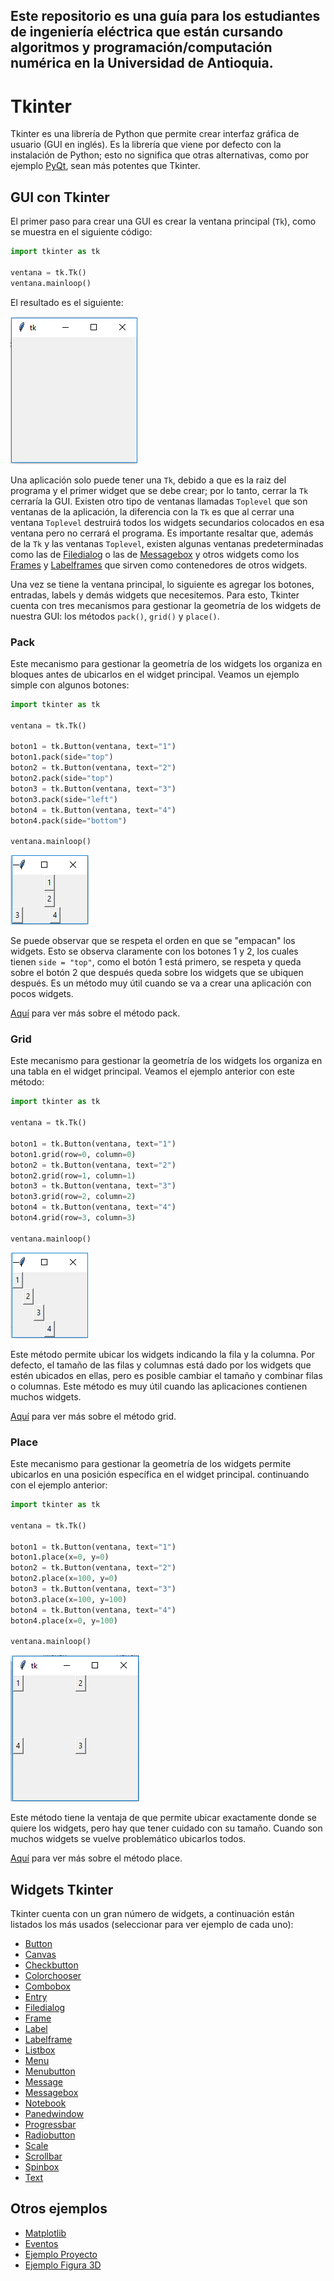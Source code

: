 ## Este repositorio es una guía para los estudiantes de ingeniería eléctrica que están cursando algoritmos y programación/computación numérica en la Universidad de Antioquia.

# Tkinter
Tkinter es una librería de Python que permite crear interfaz gráfica de usuario (GUI en inglés). Es la librería que viene por defecto con la instalación de Python; esto no significa que otras alternativas, como por ejemplo [PyQt](https://github.com/juan-suarezp/PythonPyQtTutorial), sean más potentes que Tkinter.

## GUI con Tkinter
El primer paso para crear una GUI es crear la ventana principal (`Tk`), como se muestra en el siguiente código:

```python
import tkinter as tk

ventana = tk.Tk()
ventana.mainloop()
```

El resultado es el siguiente:

![Ventana Tkinter](https://github.com/juan-suarezp/PythonTkinterTutorial/blob/master/ventana.png)

Una aplicación solo puede tener una `Tk`, debido a que es la raiz del programa y el primer widget que se debe crear; por lo tanto, cerrar la `Tk` cerraría la GUI. Existen otro tipo de ventanas llamadas `Toplevel` que son ventanas de la aplicación, la diferencia con la `Tk` es que al cerrar una ventana `Toplevel` destruirá todos los widgets secundarios colocados en esa ventana pero no cerrará el programa. Es importante resaltar que, además de la `Tk` y las ventanas `Toplevel`, existen algunas ventanas predeterminadas como las de [Filedialog](https://github.com/juan-suarezp/PythonTkinterTutorial/blob/master/widgets/filedialog/filedialog.md) o las de [Messagebox](https://github.com/juan-suarezp/PythonTkinterTutorial/blob/master/widgets/messagebox/messagebox.md) y otros widgets como los [Frames](https://github.com/juan-suarezp/PythonTkinterTutorial/blob/master/widgets/frame/frame.md) y [Labelframes](https://github.com/juan-suarezp/PythonTkinterTutorial/blob/master/widgets/labelframe/labelframe.md) que sirven como contenedores de otros widgets.

Una vez se tiene la ventana principal, lo siguiente es agregar los botones, entradas, labels y demás widgets que necesitemos. Para esto, Tkinter cuenta con tres mecanismos para gestionar la geometría de los widgets de nuestra GUI: los métodos `pack()`, `grid()` y `place()`.

### Pack
Este mecanismo para gestionar la geometría de los widgets los organiza en bloques antes de ubicarlos en el widget principal. Veamos un ejemplo simple con algunos botones:

```python
import tkinter as tk

ventana = tk.Tk()

boton1 = tk.Button(ventana, text="1")
boton1.pack(side="top")
boton2 = tk.Button(ventana, text="2")
boton2.pack(side="top")
boton3 = tk.Button(ventana, text="3")
boton3.pack(side="left")
boton4 = tk.Button(ventana, text="4")
boton4.pack(side="bottom")

ventana.mainloop()
```
![ventana botones pack](https://github.com/juan-suarezp/PythonTkinterTutorial/blob/master/ventanapack.png)

Se puede observar que se respeta el orden en que se "empacan" los widgets. Esto se observa claramente con los botones 1 y 2, los cuales tienen `side = "top"`, como el botón 1 está primero, se respeta y queda sobre el botón 2 que después queda sobre los widgets que se ubiquen después. Es un método muy útil cuando se va a crear una aplicación con pocos widgets.

[Aquí](https://www.tutorialspoint.com/python/tk_pack.htm) para ver más sobre el método pack.

### Grid
Este mecanismo para gestionar la geometría de los widgets los organiza en una tabla en el widget principal. Veamos el ejemplo anterior con este método:

```python
import tkinter as tk

ventana = tk.Tk()

boton1 = tk.Button(ventana, text="1")
boton1.grid(row=0, column=0)
boton2 = tk.Button(ventana, text="2")
boton2.grid(row=1, column=1)
boton3 = tk.Button(ventana, text="3")
boton3.grid(row=2, column=2)
boton4 = tk.Button(ventana, text="4")
boton4.grid(row=3, column=3)

ventana.mainloop()
```
![ventana botones grid](https://github.com/juan-suarezp/PythonTkinterTutorial/blob/master/ventanagrid.png)

Este método permite ubicar los widgets indicando la fila y la columna. Por defecto, el tamaño de las filas y columnas está dado por los widgets que estén ubicados en ellas, pero es posible cambiar el tamaño y combinar filas o columnas. Este método es muy útil cuando las aplicaciones contienen muchos widgets.

[Aquí](https://www.tutorialspoint.com/python/tk_grid.htm) para ver más sobre el método grid.

### Place
Este mecanismo para gestionar la geometría de los widgets permite ubicarlos en una posición específica en el widget principal. continuando con el ejemplo anterior:

```python
import tkinter as tk

ventana = tk.Tk()

boton1 = tk.Button(ventana, text="1")
boton1.place(x=0, y=0)
boton2 = tk.Button(ventana, text="2")
boton2.place(x=100, y=0)
boton3 = tk.Button(ventana, text="3")
boton3.place(x=100, y=100)
boton4 = tk.Button(ventana, text="4")
boton4.place(x=0, y=100)

ventana.mainloop()
```
![ventana botones place](https://github.com/juan-suarezp/PythonTkinterTutorial/blob/master/ventanaplace.png)

Este método tiene la ventaja de que permite ubicar exactamente donde se quiere los widgets, pero hay que tener cuidado con su tamaño. Cuando son muchos widgets se vuelve problemático ubicarlos todos.

[Aquí](https://www.tutorialspoint.com/python/tk_place.htm) para ver más sobre el método place.

## Widgets Tkinter
Tkinter cuenta con un gran número de widgets, a continuación están listados los más usados (seleccionar para ver ejemplo de cada uno):
- [Button](https://github.com/juan-suarezp/PythonTkinterTutorial/blob/master/widgets/button/button.md)
- [Canvas](https://github.com/juan-suarezp/PythonTkinterTutorial/blob/master/widgets/canvas/canvas.md)
- [Checkbutton](https://github.com/juan-suarezp/PythonTkinterTutorial/blob/master/widgets/checkbutton/checkbutton.md)
- [Colorchooser](https://github.com/juan-suarezp/PythonTkinterTutorial/blob/master/widgets/colorchooser/colorchooser.md)
- [Combobox](https://github.com/juan-suarezp/PythonTkinterTutorial/blob/master/widgets/combobox/combobox.md)
- [Entry](https://github.com/juan-suarezp/PythonTkinterTutorial/blob/master/widgets/entry/entry.md)
- [Filedialog](https://github.com/juan-suarezp/PythonTkinterTutorial/blob/master/widgets/filedialog/filedialog.md)
- [Frame](https://github.com/juan-suarezp/PythonTkinterTutorial/blob/master/widgets/frame/frame.md)
- [Label](https://github.com/juan-suarezp/PythonTkinterTutorial/blob/master/widgets/label/label.md)
- [Labelframe](https://github.com/juan-suarezp/PythonTkinterTutorial/blob/master/widgets/labelframe/labelframe.md)
- [Listbox](https://github.com/juan-suarezp/PythonTkinterTutorial/blob/master/widgets/listbox/listbox.md)
- [Menu](https://github.com/juan-suarezp/PythonTkinterTutorial/blob/master/widgets/menu/menu.md)
- [Menubutton](https://github.com/juan-suarezp/PythonTkinterTutorial/blob/master/widgets/menubutton/menubutton.md)
- [Message](https://github.com/juan-suarezp/PythonTkinterTutorial/blob/master/widgets/message/message.md)
- [Messagebox](https://github.com/juan-suarezp/PythonTkinterTutorial/blob/master/widgets/messagebox/messagebox.md)
- [Notebook](https://github.com/juan-suarezp/PythonTkinterTutorial/blob/master/widgets/notebook/notebook.md)
- [Panedwindow](https://github.com/juan-suarezp/PythonTkinterTutorial/blob/master/widgets/panedwindow/panedwindow.md)
- [Progressbar](https://github.com/juan-suarezp/PythonTkinterTutorial/blob/master/widgets/progressbar/progressbar.md)
- [Radiobutton](https://github.com/juan-suarezp/PythonTkinterTutorial/blob/master/widgets/radiobutton/radiobutton.md)
- [Scale](https://github.com/juan-suarezp/PythonTkinterTutorial/blob/master/widgets/scale/scale.md)
- [Scrollbar](https://github.com/juan-suarezp/PythonTkinterTutorial/blob/master/widgets/scrollbar/scrollbar.md)
- [Spinbox](https://github.com/juan-suarezp/PythonTkinterTutorial/blob/master/widgets/spinbox/spinbox.md)
- [Text](https://github.com/juan-suarezp/PythonTkinterTutorial/blob/master/widgets/text/text.md)

## Otros ejemplos
- [Matplotlib](https://github.com/juan-suarezp/PythonTkinterTutorial/blob/master/otros%20ejemplos/matplotlib/matplotlib.md)
- [Eventos](https://github.com/juan-suarezp/PythonTkinterTutorial/blob/master/otros%20ejemplos/eventos/eventos.md)
- [Ejemplo Proyecto](https://github.com/juan-suarezp/PythonTkinterTutorial/blob/master/otros%20ejemplos/proyecto/proyecto.md)
- [Ejemplo Figura 3D](https://github.com/juan-suarezp/PythonTkinterTutorial/blob/master/otros%20ejemplos/3D/3D.md)

